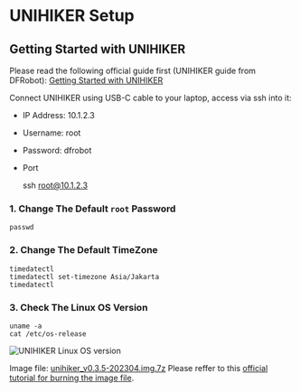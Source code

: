 # UNIHIKER Setup

## Getting Started with UNIHIKER

Please read the following official guide first (UNIHIKER guide from DFRobot):
[Getting Started with UNIHIKER](https://www.unihiker.com/wiki/get-started)

Connect UNIHIKER using USB-C cable to your laptop, access via ssh into it:
* IP Address: 10.1.2.3
* Username: root
* Password: dfrobot
* Port

    ssh root@10.1.2.3


### 1. Change The Default `root` Password

    passwd

### 2. Change The Default TimeZone

    timedatectl
    timedatectl set-timezone Asia/Jakarta
    timedatectl

### 3. Check The Linux OS Version

    uname -a
    cat /etc/os-release

![UNIHIKER Linux OS version](https://raw.githubusercontent.com/danito-net/UNIHIKER-Setup/main/images/unihiker-linux-os-version.png)

Image file: [unihiker_v0.3.5-202304.img.7z](https://download3.dfrobot.com.cn/unihiker/img/unihiker_v0.3.5-202304.img.7z)
Please reffer to this [official tutorial for burning the image file](https://www.unihiker.com/wiki/burner).


